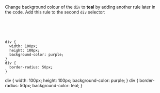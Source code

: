 Change background colour of the
`div` to **teal** by adding
another rule later in the code. Add
this rule to the second `div` selector:

<Editor lang="css" type="exercise">
<code>
<panel lang="html">
<div></div>
</panel>
<panel lang="css">
div {
  width: 100px;
  height: 100px;
  background-color: purple;
}
div {
  border-radius: 50px;
}
</panel>
</code>

<solution>
div {
  width: 100px;
  height: 100px;
  background-color: purple;
}
div {
  border-radius: 50px;
  background-color: teal;
}
</solution>
</Editor>